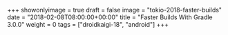 +++
showonlyimage = true
draft = false
image = "tokio-2018-faster-builds"
date = "2018-02-08T08:00:00+00:00"
title = "Faster Builds With Gradle 3.0.0"
weight = 0
tags = ["droidkaigi-18", "android"]
+++

